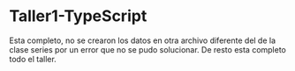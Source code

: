 # Taller1-TypeScript

Esta completo, no se crearon los datos en otra archivo diferente del de la clase series por un error que no se pudo solucionar.
De resto esta completo todo el taller.
